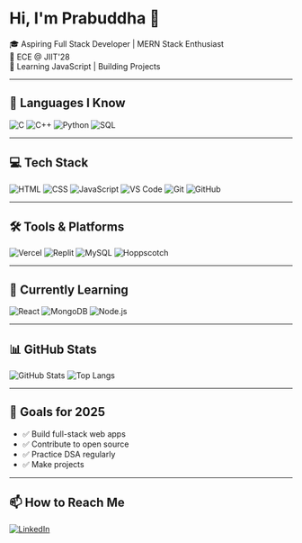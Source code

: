 # Hi, I'm Prabuddha 👋

🎓 Aspiring Full Stack Developer | MERN Stack Enthusiast  
🧠 ECE @ JIIT'28  
🌱 Learning JavaScript | Building Projects

---

## 🧠 Languages I Know
![C](https://img.shields.io/badge/C-00599C?style=flat&logo=c&logoColor=white)
![C++](https://img.shields.io/badge/C++-00599C?style=flat&logo=cplusplus&logoColor=white)
![Python](https://img.shields.io/badge/Python-3776AB?style=flat&logo=python&logoColor=white)
![SQL](https://img.shields.io/badge/SQL-4479A1?style=flat&logo=postgresql&logoColor=white)

---

## 💻 Tech Stack
![HTML](https://img.shields.io/badge/HTML-E34F26?style=flat&logo=html5&logoColor=white)
![CSS](https://img.shields.io/badge/CSS-1572B6?style=flat&logo=css3&logoColor=white)
![JavaScript](https://img.shields.io/badge/JavaScript-F7DF1E?style=flat&logo=javascript&logoColor=black)
![VS Code](https://img.shields.io/badge/VSCode-007ACC?style=flat&logo=visual-studio-code&logoColor=white)
![Git](https://img.shields.io/badge/Git-F05032?style=flat&logo=git&logoColor=white)
![GitHub](https://img.shields.io/badge/GitHub-181717?style=flat&logo=github&logoColor=white)

---

## 🛠 Tools & Platforms
![Vercel](https://img.shields.io/badge/Vercel-000000?style=flat&logo=vercel&logoColor=white)
![Replit](https://img.shields.io/badge/Replit-667881?style=flat&logo=replit&logoColor=white)
![MySQL](https://img.shields.io/badge/MySQL-4479A1?style=flat&logo=mysql&logoColor=white)
![Hoppscotch](https://img.shields.io/badge/Hoppscotch-FF6C37?style=flat&logo=hoppscotch&logoColor=white)

---

## 📘 Currently Learning
![React](https://img.shields.io/badge/React-20232A?style=flat&logo=react&logoColor=61DAFB)
![MongoDB](https://img.shields.io/badge/MongoDB-4EA94B?style=flat&logo=mongodb&logoColor=white)
![Node.js](https://img.shields.io/badge/Node.js-339933?style=flat&logo=node.js&logoColor=white)

---

## 📊 GitHub Stats
![GitHub Stats](https://github-readme-stats.vercel.app/api?username=prabuddha0204&show_icons=true&theme=tokyonight)
![Top Langs](https://github-readme-stats.vercel.app/api/top-langs/?username=prabuddha0204&layout=compact&theme=tokyonight)

---

## 🎯 Goals for 2025
- ✅ Build full-stack web apps
- ✅ Contribute to open source
- ✅ Practice DSA regularly
- ✅ Make projects

---

## 📫 How to Reach Me
[![LinkedIn](https://img.shields.io/badge/LinkedIn-blue?style=flat&logo=linkedin&logoColor=white)](https://www.linkedin.com/in/prabuddha-saxena/)
